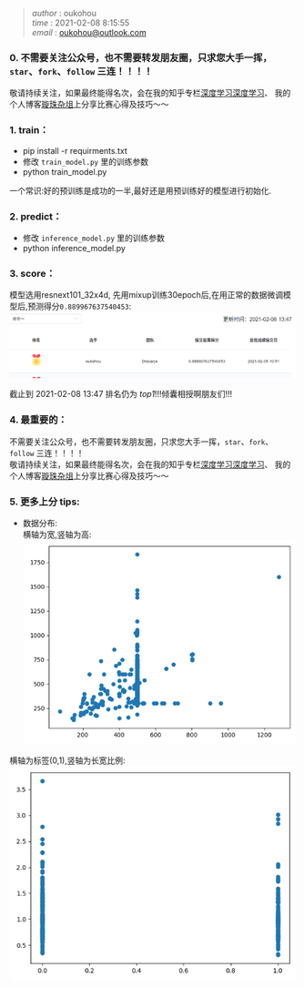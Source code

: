 >_author_   :   oukohou  
>_time_     :   2021-02-08 8:15:55   
>_email_    :   oukohou@outlook.com



### 0. 不需要关注公众号，也不需要转发朋友圈，只求您大手一挥，`star`、`fork`、`follow` 三连！！！！  
敬请持续关注，如果最终能得名次，会在我的知乎专栏[深度学习深度学习](https://www.zhihu.com/column/oukohou-DL)、 我的个人博客[璇珠杂俎](https://www.oukohou.wang)上分享比赛心得及技巧～～  

### 1. train：  
- pip install -r requirments.txt  
- 修改 `train_model.py` 里的训练参数  
- python train_model.py  

一个常识:好的预训练是成功的一半,最好还是用预训练好的模型进行初始化.  


### 2. predict：
- 修改 `inference_model.py` 里的训练参数  
- python inference_model.py   


### 3. score：  
模型选用resnext101_32x4d, 先用mixup训练30epoch后,在用正常的数据微调模型后,预测得分`0.889967637540453`:  
![score](./images/score.png)
  
截止到 2021-02-08 13:47 排名仍为 *top1*!!!倾囊相授啊朋友们!!!      



### 4. 最重要的：  
不需要关注公众号，也不需要转发朋友圈，只求您大手一挥，`star`、`fork`、`follow` 三连！！！！  
敬请持续关注，如果最终能得名次，会在我的知乎专栏[深度学习深度学习](https://www.zhihu.com/column/oukohou-DL)、 我的个人博客[璇珠杂俎](https://www.oukohou.wang)上分享比赛心得及技巧～～

### 5. 更多上分 tips:

- 数据分布:  
横轴为宽,竖轴为高:  
![width_height](./images/width_height.png)  

横轴为标签(0,1),竖轴为长宽比例:    
![label_ratio](./images/label_ratio.png)    



